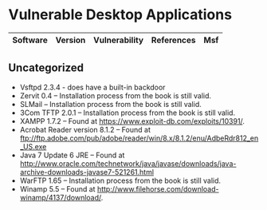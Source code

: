 # Vulnerable Desktop Applications

| Software | Version  | Vulnerability     | References | Msf |
| :------- | :------- | :---------------- | :--------- | :-- |

## Uncategorized
- Vsftpd 2.3.4 - does have a built-in backdoor
- Zervit 0.4 – Installation process from the book is still valid.
- SLMail – Installation process from the book is still valid.
- 3Com TFTP 2.0.1 – Installation process from the book is still valid.
- XAMPP 1.7.2 – Found at https://www.exploit-db.com/exploits/10391/.
- Acrobat Reader version 8.1.2 – Found at ftp://ftp.adobe.com/pub/adobe/reader/win/8.x/8.1.2/enu/AdbeRdr812_en_US.exe
- Java 7 Update 6 JRE – Found at http://www.oracle.com/technetwork/java/javase/downloads/java-archive-downloads-javase7-521261.html
- WarFTP 1.65 – Installation process from the book is still valid.
- Winamp 5.5 – Found at http://www.filehorse.com/download-winamp/4137/download/.
